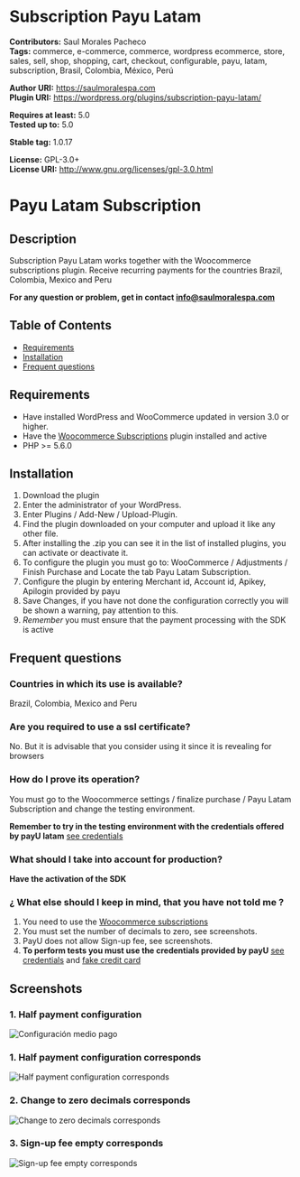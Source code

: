 # Subscription Payu Latam #
**Contributors:**       Saul Morales Pacheco  
**Tags:**               commerce, e-commerce, commerce, wordpress ecommerce, store, sales, sell, shop, shopping, cart, checkout, configurable, payu, latam, subscription, Brasil, Colombia, México, Perú 

**Author URI:**         https://saulmoralespa.com  
**Plugin URI:**         https://wordpress.org/plugins/subscription-payu-latam/

**Requires at least:**  5.0  
**Tested up to:**       5.0

**Stable tag:**         1.0.17

**License:**            GPL-3.0+  
**License URI:**        http://www.gnu.org/licenses/gpl-3.0.html  


# Payu Latam Subscription

## Description ##
Subscription Payu Latam works together with the Woocommerce subscriptions plugin.
Receive recurring payments for the countries Brazil, Colombia, Mexico and Peru

**For any question or problem, get in contact [info@saulmoralespa.com](mailto:info@saulmoralespa.com)**

## Table of Contents

* [Requirements](#requirements)
* [Installation](#installation)
* [Frequent questions](#frequent-questions)

## Requirements ##

* Have installed WordPress and WooCommerce updated in version 3.0 or higher.
* Have the [Woocommerce Subscriptions](https://github.com/wp-premium/woocommerce-subscriptions) plugin installed and active
* PHP >= 5.6.0

## Installation ##

1. Download the plugin
2. Enter the administrator of your WordPress.
3. Enter Plugins / Add-New / Upload-Plugin.
4. Find the plugin downloaded on your computer and upload it like any other file.
5. After installing the .zip you can see it in the list of installed plugins, you can activate or deactivate it.
6. To configure the plugin you must go to: WooCommerce / Adjustments / Finish Purchase and Locate the tab Payu Latam Subscription.
7. Configure the plugin by entering Merchant id, Account id, Apikey, Apilogin provided by payu
8. Save Changes, if you have not done the configuration correctly you will be shown a warning, pay attention to this.
9. *Remember* you must ensure that the payment processing with the SDK is active

## Frequent questions ##

### Countries in which its use is available? ###

Brazil, Colombia, Mexico and Peru

### Are you required to use a ssl certificate? ###

No. But it is advisable that you consider using it since it is revealing for browsers

### How do I prove its operation? ###

You must go to the Woocommerce settings / finalize purchase / Payu Latam Subscription and change the testing environment.

**Remember to try in the testing environment with the credentials offered by payU latam** [see credentials](http://developers.payulatam.com/es/sdk/sandbox.html "test credentials")

### What should I take into account for production? ###

**Have the activation of the SDK**

###  ¿ What else should I keep in mind, that you have not told me ? ###

1. You need to use the [Woocommerce subscriptions](https://github.com/wp-premium/woocommerce-subscriptions)
2. You must set the number of decimals to zero, see screenshots.
3. PayU does not allow Sign-up fee, see screenshots.
4. **To perform tests you must use the credentials provided by payU** [see credentials](http://developers.payulatam.com/es/sdk/sandbox.html) and [fake credit card](https://es.fakenamegenerator.com/)
 

## Screenshots ## 

### 1. Half payment configuration ###
![Configuración medio pago](assets/img/screenshot-1.png)

### 1. Half payment configuration corresponds ###
![Half payment configuration corresponds](assets/img/screenshot-1.png)

### 2. Change to zero decimals corresponds ###
![Change to zero decimals corresponds](assets/img/screenshot-2.png)

### 3. Sign-up fee empty corresponds ###
![Sign-up fee empty corresponds](assets/img/screenshot-3.png)